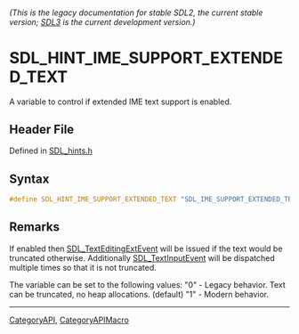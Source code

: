###### (This is the legacy documentation for stable SDL2, the current stable version; [SDL3](https://wiki.libsdl.org/SDL3/) is the current development version.)
# SDL_HINT_IME_SUPPORT_EXTENDED_TEXT

A variable to control if extended IME text support is enabled.

## Header File

Defined in [SDL_hints.h](https://github.com/libsdl-org/SDL/blob/SDL2/include/SDL_hints.h)

## Syntax

```c
#define SDL_HINT_IME_SUPPORT_EXTENDED_TEXT "SDL_IME_SUPPORT_EXTENDED_TEXT"
```

## Remarks

If enabled then [SDL_TextEditingExtEvent](SDL_TextEditingExtEvent) will be
issued if the text would be truncated otherwise. Additionally
[SDL_TextInputEvent](SDL_TextInputEvent) will be dispatched multiple times
so that it is not truncated.

The variable can be set to the following values: "0" - Legacy behavior.
Text can be truncated, no heap allocations. (default) "1" - Modern
behavior.

----
[CategoryAPI](CategoryAPI), [CategoryAPIMacro](CategoryAPIMacro)

